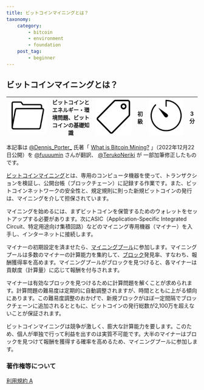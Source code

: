 ```yaml
---
title: ビットコインマイニングとは？
taxonomy:
    category:
        - bitcoin
        - environment
        - foundation
    post_tag:
        - beginner
---
```


## ビットコインマイニングとは？

|  ![Category](/_images/category.png)  |  ビットコインとエネルギー・環境問題、ビットコインの基礎知識 |  ![Tag](/_images/tag.png)  | 初級  | ![Time](/_images/timer.png)  |  3分  |
| ---- | ---- | ---- | ---- | ---- | ---- |

本記事は [@Dennis_Porter_](https://twitter.com/Dennis_Porter_) 氏著「 [What is Bitcoin Mining?](https://www.satoshiaction.io/post/what-is-bitcoin-mining) 」（2022年12月22日公開）を [@fuuuumin](https://twitter.com/fuuuumin314) さんが翻訳、  [@TerukoNeriki](https://twitter.com/TerukoNeriki) が 一部加筆修正したものです。

[ビットコインマイニング](https://lostinbitcoin.jp/glossary/glossary-ma/#mining)とは、専用のコンピュータ機器を使って、トランザクションを検証し、公開台帳（ブロックチェーン）に記録する作業です。また、ビットコインネットワークの安全性と、規定規則に則った新規ビットコインの発行は、マイニングを介して担保されています。

マイニングを始めるには、まずビットコインを保管するためのウォレットをセットアップする必要があります。次にASIC（Application-Specific Integrated Circuit、特定用途向け集積回路）などのマイニング専用機器（マイナー）を入手し、インターネットに接続します。

マイナーの初期設定を済ませたら、[マイニングプール](https://lostinbitcoin.jp/glossary/glossary-ma/#mining_pool)に参加します。マイニングプールは多数のマイナーの計算能力を集約して、[ブロック](https://lostinbitcoin.jp/glossary/glossary-ha/#block)発見率、すなわち、報酬獲得率を高めます。マイニングプールがブロックを見つけると、各マイナーは貢献度（計算量）に応じて報酬を付与されます。

マイナーは有効なブロックを見つけるために計算問題を解くことが求められます。計算問題の難易度は定期的に自動調整されますが、時間とともに上がる傾向にあります。この難易度調整のおかげで、新規ブロックがほぼ一定間隔でブロックチェーンに追加されるとともに、ビットコインの発行総数が2,100万を超えないことが保証されます。

ビットコインマイニングは競争が激しく、膨大な計算能力を要します。このため、個人が単独で行って利益を出すのは実質不可能です。大半のマイナーはブロックを見つけて報酬を獲得する確率を高めるため、マイニングプールに参加します。

### 著作権等について
[利用規約 A](https://lostinbitcoin.jp/copyright/#uaa)
